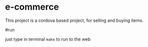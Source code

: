 # e-commerce
This project is a cordova based project, for selling and buying items.

#run

just type in terminal ``make`` to run to the web